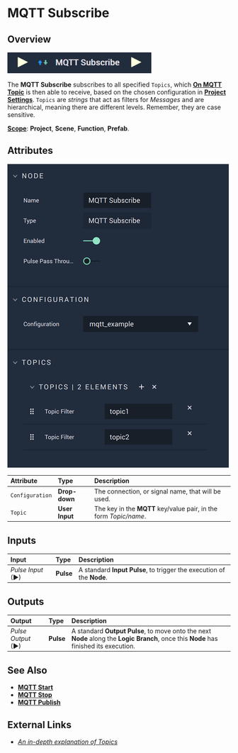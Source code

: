 # MQTT Subscribe

## Overview

![The MQTT Subscribe Node.](../../../.gitbook/assets/mqttsubscribeupdatedimage.png)

The **MQTT Subscribe** subscribes to all specified `Topics`, which [**On MQTT Topic**](events/onmqtttopic.md) is then able to receive, based on the chosen configuration in [**Project Settings**](../../../modules/project-settings.md). `Topics` are *strings* that act as filters for *Messages* and are hierarchical, meaning there are different levels. Remember, they are case sensitive.

[**Scope**](../overview.md#scopes): **Project**, **Scene**, **Function**, **Prefab**.

## Attributes

![The MQTT Subscribe Node Attributes.](../../../.gitbook/assets/mqttsubscribeattributes2.png)

| Attribute | Type | Description |
| :--- | :--- | :--- |
| `Configuration` | **Drop-down** | The connection, or signal name, that will be used. |
| `Topic` | **User Input** | The key in the **MQTT** key/value pair, in the form _Topic/name_. |

## Inputs

| Input | Type | Description |
| :--- | :--- | :--- |
| _Pulse Input_ \(►\) | **Pulse** | A standard **Input Pulse**, to trigger the execution of the **Node**. |

## Outputs

| Output | Type | Description |
| :--- | :--- | :--- |
| _Pulse Output_ \(►\) | **Pulse** | A standard **Output Pulse**, to move onto the next **Node** along the **Logic Branch**, once this **Node** has finished its execution. |

## See Also

* [**MQTT Start**](mqttstart.md)
* [**MQTT Stop**](mqttstop.md)
* [**MQTT Publish**](mqttpublish.md)

## External Links

* [_An in-depth explanation of Topics_](http://www.steves-internet-guide.com/understanding-mqtt-topics/#:~:text=%20Understanding%20MQTT%20Topics%20%201%20The%20%24SYS,publish%20to%20an%20individual%20topic.%20That...%20More%20)

